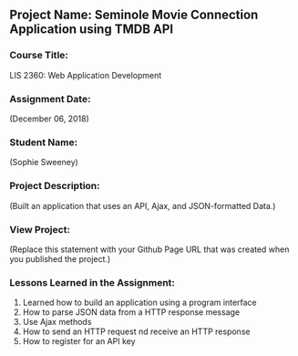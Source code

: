 ## Project Name:  Seminole Movie Connection Application using TMDB API

### Course Title:
LIS 2360:  Web Application Development

### Assignment Date:  
(December 06, 2018)

### Student Name:  
(Sophie Sweeney)

### Project Description:
(Built an application that uses an API, Ajax, and JSON-formatted
Data.)

### View Project:
(Replace this statement with your Github Page URL that was created when you 
 published the project.)

### Lessons Learned in the Assignment:
1. Learned how to build an application using a program interface
2. How to parse JSON data from a HTTP response message
3. Use Ajax methods
4. How to send an HTTP request nd receive an HTTP response
5. How to register for an API key